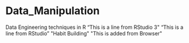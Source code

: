 # Data_Manipulation
Data Engineering techniques in R
“This is a line from RStudio 3"
“This is a line from RStudio”
"Habit Building"
"This is added from Browser"
